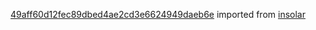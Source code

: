 [49aff60d12fec89dbed4ae2cd3e6624949daeb6e](https://github.com/insolar/insolar/commit/49aff60d12fec89dbed4ae2cd3e6624949daeb6e) imported from [insolar](https://github.com/insolar/insolar)
